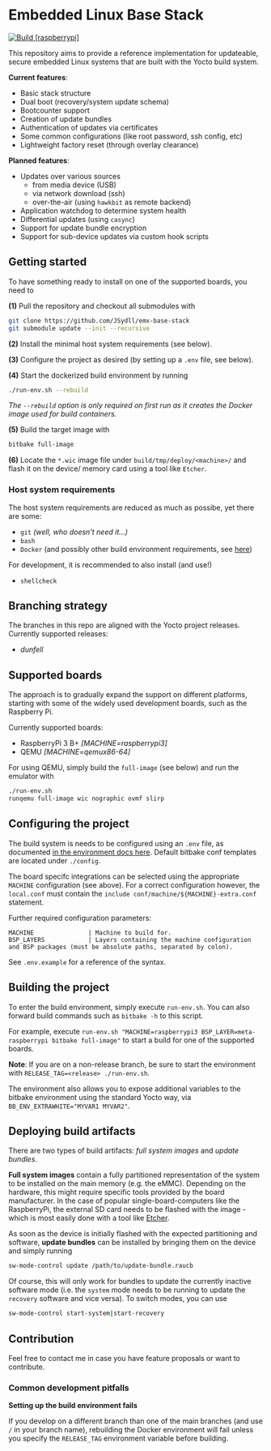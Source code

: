 # Embedded Linux Base Stack

[![Build [raspberrypi]](https://ci.seydell.org/buildStatus/icon?job=EMX-BASE-STACK_dunfell_raspberrypi_Build&subject=raspberrypi3)](https://ci.seydell.org/job/EMX-BASE-STACK_dunfell_raspberrypi_Build/) 

This repository aims to provide a reference implementation for updateable, secure embedded Linux systems
that are built with the Yocto build system.

**Current features**:

- Basic stack structure
- Dual boot (recovery/system update schema)
- Bootcounter support
- Creation of update bundles
- Authentication of updates via certificates
- Some common configurations (like root password, ssh config, etc)
- Lightweight factory reset (through overlay clearance)

**Planned features**:

- Updates over various sources
  - from media device (USB)
  - via network download (ssh)
  - over-the-air (using `hawkbit` as remote backend)
- Application watchdog to determine system health
- Differential updates (using `casync`)
- Support for update bundle encryption
- Support for sub-device updates via custom hook scripts


## Getting started

To have something ready to install on one of the supported boards, you need to

**(1)** Pull the repository and checkout all submodules with

```bash
git clone https://github.com/JSydll/emx-base-stack
git submodule update --init --recursive
```

**(2)** Install the minimal host system requirements (see below).

**(3)** Configure the project as desired (by setting up a `.env` file, see below).

**(4)** Start the dockerized build environment by running

```bash
./run-env.sh --rebuild
```

_The `--rebuild` option is only required on first run as it creates the Docker_
_image used for build containers._

**(5)** Build the target image with 

```bash
bitbake full-image
```

**(6)** Locate the `*.wic` image file under `build/tmp/deploy/<machine>/` and flash it
on the device/ memory card using a tool like `Etcher`. 


### Host system requirements

The host system requirements are reduced as much as possibe, yet there are
some:

- `git` _(well, who doesn't need it...)_
- `bash`
- `Docker` (and possibly other build environment requirements, see [here](./environment/Readme.md))

For development, it is recommended to also install (and use!)

- `shellcheck`


## Branching strategy

The branches in this repo are aligned with the Yocto project releases.
Currently supported releases:

- _dunfell_


## Supported boards

The approach is to gradually expand the support on different platforms, starting with some of the widely
used development boards, such as the Raspberry Pi.

Currently supported boards:

- RaspberryPi 3 B+ _[MACHINE=raspberrypi3]_
- QEMU _[MACHINE=qemux86-64]_

For using QEMU, simply build the `full-image` (see below) and run the emulator with

```bash
./run-env.sh
runqemu full-image wic nographic ovmf slirp
```


## Configuring the project

The build system is needs to be configured using an `.env` file, as documented [in the environment docs here](./environment/Readme.md). 
Default bitbake conf templates are located under `./config`.

The board specifc integrations can be selected using the appropriate `MACHINE` configuration (see above).
For a correct configuration however, the `local.conf` must contain the `include conf/machine/${MACHINE}-extra.conf` statement.

Further required configuration parameters:
```
MACHINE               | Machine to build for.
BSP_LAYERS            | Layers containing the machine configuration and BSP packages (must be absolute paths, separated by colon).
```

See `.env.example` for a reference of the syntax.


## Building the project

To enter the build environment, simply execute `run-env.sh`. You can also forward build commands such as `bitbake -h` to this script.

For example, execute `run-env.sh "MACHINE=raspberrypi3 BSP_LAYER=meta-raspberrypi bitbake full-image"` to start a build for one of the supported boards.

**Note**: If you are on a non-release branch, be sure to start the environment with `RELEASE_TAG=<release> ./run-env.sh`.

The environment also allows you to expose additional variables to the bitbake environment using the standard Yocto way, 
via `BB_ENV_EXTRAWHITE="MYVAR1 MYVAR2"`.


## Deploying build artifacts

There are two types of build artifacts: _full system images_ and _update bundles_.

**Full system images** contain a fully partitioned representation of the system to be installed
on the main memory (e.g. the eMMC).
Depending on the hardware, this might require specific tools provided by the board manufacturer.
In the case of popular single-board-computers like the RaspberryPi, the external SD card needs
to be flashed with the image - which is most easily done with a tool like
[Etcher](https://www.balena.io/etcher/).

As soon as the device is initially flashed with the expected partitioning and software,
**update bundles** can be installed by bringing them on the device and simply running

```bash
sw-mode-control update /path/to/update-bundle.raucb
```

Of course, this will only work for bundles to update the currently inactive software mode
(i.e. the `system` mode needs to be running to update the `recovery` software and vice versa).
To switch modes, you can use

```bash
sw-mode-control start-system|start-recovery
```


## Contribution

Feel free to contact me in case you have feature proposals or want to contribute.

### Common development pitfalls

**Setting up the build environment fails**

If you develop on a different branch than one of the main branches (and use `/` in your branch name),
rebuilding the Docker environment will fail unless you specify the `RELEASE_TAG` environment variable
before building.
